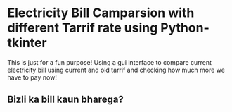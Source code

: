 # Electricity Bill Camparsion with different Tarrif rate using Python-tkinter
 
This is just for a fun purpose! Using a gui interface to compare current electricity bill using current and old tarrif and checking how much more we have to pay now!
## Bizli ka bill kaun bharega?
